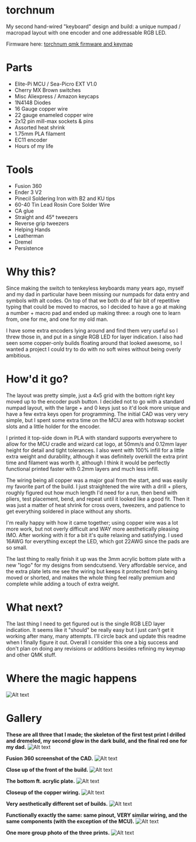 # torchnum
My second hand-wired "keyboard" design and build: a unique numpad / macropad layout with one encoder and one addressable RGB LED.

Firmware here: [torchnum qmk firmware and keymap](https://github.com/terryorchard/qmk_firmware/tree/master/keyboards/wizrad/torchnum)

# Parts
* Elite-Pi MCU / Sea-Picro EXT V1.0
* Cherry MX Brown switches
* Misc Aliexpress / Amazon keycaps
* 1N4148 Diodes
* 16 Gauge copper wire
* 22 gauge enameled copper wire
* 2x12 pin mill-max sockets & pins
* Assorted heat shrink
* 1.75mm PLA filament
* EC11 encoder
* Hours of my life

# Tools
* Fusion 360
* Ender 3 V2
* Pinecil Soldering Iron with B2 and KU tips
* 60-40 Tin Lead Rosin Core Solder Wire
* CA glue
* Straight and 45° tweezers
* Reverse grip tweezers
* Helping Hands
* Leatherman
* Dremel
* Persistence

# Why this?
Since making the switch to tenkeyless keyboards many years ago, myself and my dad in particular have been missing our numpads for data entry and symbols with alt codes. On top of that we both do af fair bit of repetitive typing that could be moved to macros, so I decided to have a go at making a number + macro pad and ended up making three: a rough one to learn from, one for me, and one for my old man.

I have some extra encoders lying around and find them very useful so I threw those in, and put in a single RGB LED for layer indication. I also had seen some copper-only builds floating around that looked awesome, so I wanted a project I could try to do with no soft wires without being overly ambitious.

# How'd it go?
The layout was pretty simple, just a 4x5 grid with the bottom right key moved up to the encoder push button. I decided not to go with a standard numpad layout, with the large + and 0 keys just so it'd look more unique and have a few extra keys open for programming. The initial CAD was very very simple, but I spent some extra time on the MCU area with hotswap socket slots and a little holder for the encoder.

I printed it top-side down in PLA with standard supports everywhere to allow for the MCU cradle and wizard cat logo, at 50mm/s and 0.12mm layer height for detail and tight tolerances. I also went with 100% infill for a little extra weight and durability, although it was definitely overkill the extra print time and filament was worth it, although I think it would be perfectly functional printed faster with 0.2mm layers and much less infill.

The wiring being all copper was a major goal from the start, and was easily my favorite part of the build. I just straightened the wire with a drill + pliers, roughly figured out how much length I'd need for a run, then bend with pliers, test placement, bend, and repeat until it looked like a good fit. Then it was just a matter of heat shrink for cross overs, tweezers, and patience to get everything soldered in place without any shorts.

I'm really happy with how it came together; using copper wire was a lot more work, but not overly difficult and WAY more aesthetically pleasing IMO. After working with it for a bit it's quite relaxing and satisfying. I used 16AWG for everything except the LED, which got 22AWG since the pads are so small.

The last thing to really finish it up was the 3mm acrylic bottom plate with a new "logo" for my designs from sendcutsend. Very affordable service, and the extra plate lets me see the wiring but keeps it protected from being moved or shorted, and makes the whole thing feel really premium and complete while adding a touch of extra weight.

# What next?
The last thing I need to get figured out is the single RGB LED layer indication. It seems like it "should" be really easy but I just can't get it working after many, many attempts. I'll circle back and update this readme when I finally figure it out. Overall I consider this one a big success and don't plan on doing any revisions or additions besides refining my keymap and other QMK stuff.

# Where the magic happens
![Alt text](images/workbench.jpg?raw=true "Workbench")

# Gallery

**These are all three that I made; the skeleton of the first test print I drilled and dremeled, my second glow in the dark build, and the final red one for my dad.**
![Alt text](images/torchnum(7).jpg?raw=true)

**Fusion 360 screenshot of the CAD.**
![Alt text](images/CAD.jpg?raw=true)

**Close up of the front of the build.**
![Alt text](images/torchnum(1).jpg?raw=true)

**The bottom ft. acrylic plate.**
![Alt text](images/torchnum(2).jpg?raw=true)

**Closeup of the copper wiring.**
![Alt text](images/torchnum(3).jpg?raw=true)

**Very aesthetically different set of builds.**
![Alt text](images/torchnum(4).jpg?raw=true)

**Functionally exactly the same: same pinout, VERY similar wiring, and the same components (with the exception of the MCU).**
![Alt text](images/torchnum(5).jpg?raw=true)

**One more group photo of the three prints.**
![Alt text](images/torchnum(6).jpg?raw=true)
